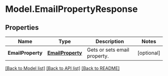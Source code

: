 # Model.EmailPropertyResponse
## Properties
Name | Type | Description | Notes
------------ | ------------- | ------------- | -------------
**EmailProperty** | [**EmailProperty**](EmailProperty.md) | Gets or sets email property.              | [optional] 



[[Back to Model list]](README.md#documentation-for-models) [[Back to API list]](README.md#documentation-for-api-endpoints) [[Back to README]](README.md)


